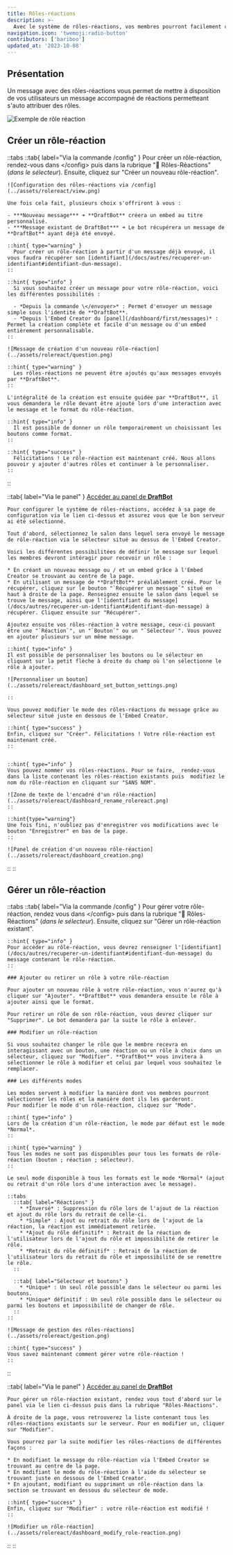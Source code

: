 ```yaml
---
title: Rôles-réactions
description: >-
  Avec le système de rôles-réactions, vos membres pourront facilement choisir des rôles depuis des réactions.
navigation.icon: 'twemoji:radio-button'
contributors: ['bariboo']
updated_at: '2023-10-08'
---
```


## Présentation

Un message avec des rôles-réactions vous permet de mettre à disposition de vos utilisateurs un message accompagné de réactions permetteant s'auto attribuer des rôles.

![Exemple de rôle réaction](../assets/roles-reactions/rolereact.png)

## Créer un rôle-réaction

::tabs
  ::tab{ label="Via la commande /config" }
    Pour créer un rôle-réaction, rendez-vous dans \</config> puis dans la rubrique "🧿 Rôles-Réactions" (*dans le sélecteur*). Ensuite, cliquez sur "Créer un nouveau rôle-réaction".

    ![Configuration des rôles-réactions via /config](../assets/rolereact/view.png)

    Une fois cela fait, plusieurs choix s'offriront à vous :

    - ***Nouveau message*** ➜ **DraftBot** créera un embed au titre personnalisé.
    - ***Message existant de DraftBot*** ➜ Le bot récupérera un message de **DraftBot** ayant déjà été envoyé.

    ::hint{ type="warning" }
      Pour créer un rôle-réaction à partir d'un message déjà envoyé, il vous faudra récupérer son [identifiant](/docs/autres/recuperer-un-identifiant#identifiant-dun-message).
    ::

    ::hint{ type="info" }
      Si vous souhaitez créer un message pour votre rôle-réaction, voici les différentes possibilités :

      - *Depuis la commande \</envoyer>* : Permet d'envoyer un message simple sous l'identité de **DraftBot**.
      - *Depuis l'Embed Creator du [panel](/dashboard/first/messages)* : Permet la création complète et facile d'un message ou d'un embed entièrement personnalisable.
    ::

    ![Message de création d'un nouveau rôle-réaction](../assets/rolereact/question.png)

    ::hint{ type="warning" }
      Les rôles-réactions ne peuvent être ajoutés qu'aux messages envoyés par **DraftBot**.
    ::

    L'intégralité de la création est ensuite guidée par **DraftBot**, il vous demandera le rôle devant être ajouté lors d'une interaction avec le message et le format du rôle-réaction.

    ::hint{ type="info" }
      Il est possible de donner un rôle temporairement un choisissant les boutons comme format.
    ::

    ::hint{ type="success" }
      Félicitations ! Le rôle-réaction est maintenant créé. Nous allons pouvoir y ajouter d'autres rôles et continuer à le personnaliser.
    ::
  ::

  ::tab{ label="Via le panel" }
    [Accéder au panel de **DraftBot**](/dashboard/first/roles-reactions)

    Pour configurer le système de rôles-réactions, accédez à sa page de configuration via le lien ci-dessus et assurez vous que le bon serveur ai été sélectionné.

    Tout d'abord, sélectionnez le salon dans lequel sera envoyé le message de rôle-réaction via le sélecteur situé au dessus de l'Embed Creator.

    Voici les différentes possibilitées de définir le message sur lequel les membres devront intéragir pour recevoir un rôle :

    * En créant un nouveau message ou / et un embed grâce à l'Embed Creator se trouvant au centre de la page.
    * En utilisant un message de **DraftBot** préalablement créé. Pour le récupérer, cliquez sur le bouton "`Récupérer un message`" situé en haut à droite de la page. Renseignez ensuite le salon dans lequel se trouve le message, ainsi que l'[identifiant du message](/docs/autres/recuperer-un-identifiant#identifiant-dun-message) à récupérer. Cliquez ensuite sur "Récupérer".

    Ajoutez ensuite vos rôles-réaction à votre message, ceux-ci pouvant être une "`Réaction`", un "`Bouton`" ou un "`Sélecteur`". Vous pouvez en ajouter plusieurs sur un même message.

    ::hint{ type="info" }
    Il est possible de personnaliser les boutons ou le sélecteur en cliquant sur la petit flèche à droite du champ où l'on sélectionne le rôle à ajouter.

    ![Personnaliser un bouton](../assets/rolereact/dashboard_set_button_settings.png)

    ::

    Vous pouvez modifier le mode des rôles-réactions du message grâce au sélecteur situé juste en dessous de l'Embed Creator.

    ::hint{ type="success" }
    Enfin, cliquez sur "Créer". Félicitations ! Votre rôle-réaction est maintenant créé.
    ::


    ::hint{ type="info" }
    Vous pouvez nommer vos rôles-réactions. Pour se faire,  rendez-vous dans la liste contenant les rôles-réaction existants puis  modifiez le nom du rôle-réaction en cliquant sur "SANS NOM".

    ![Zone de texte de l'encadré d'un rôle-réaction](../assets/rolereact/dashboard_rename_rolereact.png)
    ::

    ::hint{type="warning"}
    Une fois fini, n'oubliez pas d'enregistrer vos modifications avec le bouton "Enregistrer" en bas de la page.
    ::

    ![Panel de création d'un nouveau rôle-réaction](../assets/rolereact/dashboard_creation.png)
  ::
::

## Gérer un rôle-réaction

::tabs
  ::tab{ label="Via la commande /config" }
    Pour gérer votre rôle-réaction, rendez vous dans \</config> puis dans la rubrique "🧿 Rôles-Réactions" (*dans le sélecteur*). Ensuite, cliquez sur "Gérer un rôle-réaction existant".

    ::hint{ type="info" }
    Pour accéder au rôle-réaction, vous devrez renseigner l'[identifiant](/docs/autres/recuperer-un-identifiant#identifiant-dun-message) du message contenant le rôle-réaction.
    ::

    ### Ajouter ou retirer un rôle à votre rôle-réaction

    Pour ajouter un nouveau rôle à votre rôle-réaction, vous n'aurez qu'à cliquer sur "Ajouter". **DraftBot** vous demandera ensuite le rôle à ajouter ainsi que le format.

    Pour retirer un rôle de son rôle-réaction, vous devrez cliquer sur "Supprimer". Le bot demandera par la suite le rôle à enlever.

    ### Modifier un rôle-réaction

    Si vous souhaitez changer le rôle que le membre recevra en interagissant avec un bouton, une réaction ou un rôle à choix dans un sélecteur, cliquez sur "Modifier". **DraftBot** vous invitera à sélectionner le rôle à modifier et celui par lequel vous souhaitez le remplacer.

    ### Les différents modes

    Les modes servent à modifier la manière dont vos membres pourront sélectionner les rôles et la manière dont ils les garderont.
    Pour modifier le mode d'un rôle-réaction, cliquez sur "Mode".

    ::hint{ type="info" }
    Lors de la création d'un rôle-réaction, le mode par défaut est le mode *Normal*.
    ::

    ::hint{ type="warning" }
    Tous les modes ne sont pas disponibles pour tous les formats de rôle-réaction (bouton ; réaction ; sélecteur).
    ::

    Le seul mode disponible à tous les formats est le mode *Normal* (ajout ou retrait d'un rôle lors d'une interaction avec le message).

    ::tabs
      ::tab{ label="Réactions" }
        * *Inversé* : Suppression du rôle lors de l'ajout de la réaction et ajout du rôle lors du retrait de celle-ci.
        * *Simple* : Ajout ou retrait du rôle lors de l'ajout de la réaction, la réaction est immédiatement retirée.
        * *Ajout du rôle définitif* : Retrait de la réaction de l'utilisateur lors de l'ajout du rôle et impossibilité de retirer le rôle.
        * *Retrait du rôle définitif* : Retrait de la réaction de l'utilisateur lors du retrait du rôle et impossibilité de se remettre le rôle.
      ::

      ::tab{ label="Sélecteur et boutons" }
        * *Unique* : Un seul rôle possible dans le sélecteur ou parmi les boutons.
        * *Unique* définitif : Un seul rôle possible dans le sélecteur ou parmi les boutons et impossibilité de changer de rôle.
      ::
    ::

    ![Message de gestion des rôles-réactions](../assets/rolereact/gestion.png)

    ::hint{ type="success" }
    Vous savez maintenant comment gérer votre rôle-réaction !
    ::
  ::

  ::tab{ label="Via le panel" }
    [Accéder au panel de **DraftBot**](/dashboard/first/roles-reactions)

    Pour gérer un rôle-réaction existant, rendez vous tout d'abord sur le panel via le lien ci-dessus puis dans la rubrique "Rôles-Réactions".

    À droite de la page, vous retrouverez la liste contenant tous les rôles-réactions existants sur le serveur. Pour en modifier un, cliquer sur "Modifier".

    Vous pourrez par la suite modifier les rôles-réactions de différentes façons :

    * En modifiant le message du rôle-réaction via l'Embed Creator se trouvant au centre de la page.
    * En modifiant le mode du rôle-réaction à l'aide du sélecteur se trouvant juste en dessous de l'Embed Creator.
    * En ajoutant, modifiant ou supprimant un rôle-réaction dans la section se trouvant en dessous du sélecteur de mode.

    ::hint{ type="success" }
    Enfin, cliquez sur "Modifier" : votre rôle-réaction est modifié !
    ::

    ![Modifier un rôle-réaction](../assets/rolereact/dashboard_modify_role-reaction.png)
  ::
::
